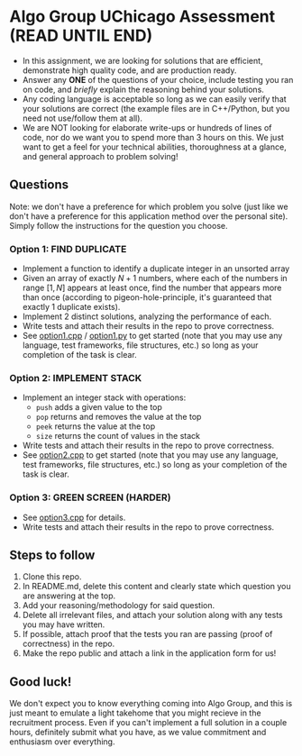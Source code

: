 # Algo Group UChicago Assessment (READ UNTIL END)
- In this assignment, we are looking for solutions that are efficient, demonstrate high quality code, and are production ready. 
- Answer any **ONE** of the questions of your choice, include testing you ran on code, and _briefly_ explain the reasoning behind your solutions. 
- Any coding language is acceptable so long as we can easily verify that your solutions are correct (the example files are in C++/Python, but you need not use/follow them at all).
- We are NOT looking for elaborate write-ups or hundreds of lines of code, nor do we want you to spend more than 3 hours on this. We just want to get a feel for your technical abilities, thoroughness at a glance, and general approach to problem solving!

## Questions
Note: we don't have a preference for which problem you solve (just like we don't have a preference for this application method over the personal site). Simply follow the instructions for the question you choose.

### Option 1: FIND DUPLICATE
- Implement a function to identify a duplicate integer in an unsorted array
- Given an array of exactly $N+1$ numbers, where each of the numbers in range $[1,N]$ appears at least once, find the number that appears more than once (according to pigeon-hole-principle, it's guaranteed that exactly 1 duplicate exists).
- Implement 2 distinct solutions, analyzing the performance of each.
- Write tests and attach their results in the repo to prove correctness.
- See [option1.cpp](./option1.cpp) / [option1.py](./option1.py) to get started (note that you may use any language, test frameworks, file structures, etc.) so long as your completion of the task is clear.

### Option 2: IMPLEMENT STACK
- Implement an integer stack with operations:
  - `push` adds a given value to the top
  - `pop`  returns and removes the value at the top
  - `peek` returns the value at the top
  - `size` returns the count of values in the stack
- Write tests and attach their results in the repo to prove correctness.
- See [option2.cpp](./option2.cpp) to get started (note that you may use any language, test frameworks, file structures, etc.) so long as your completion of the task is clear.

### Option 3: GREEN SCREEN (HARDER)
- See [option3.cpp](./option3.cpp) for details.
- Write tests and attach their results in the repo to prove correctness.

## Steps to follow
1. Clone this repo.
2. In README.md, delete this content and clearly state which question you are answering at the top.
3. Add your reasoning/methodology for said question.
4. Delete all irrelevant files, and attach your solution along with any tests you may have written.
5. If possible, attach proof that the tests you ran are passing (proof of correctness) in the repo.
6. Make the repo public and attach a link in the application form for us!

## Good luck!
We don't expect you to know everything coming into Algo Group, and this is just meant to emulate a light takehome that you might recieve in the recruitment process. Even if you can't implement a full solution in a couple hours, definitely submit what you have, as we value commitment and enthusiasm over everything.
